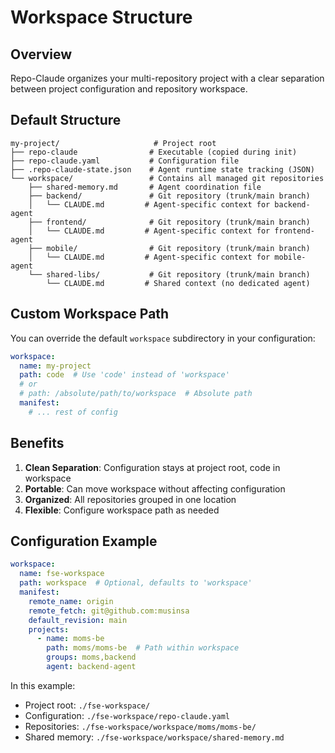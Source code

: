 # Workspace Structure

## Overview

Repo-Claude organizes your multi-repository project with a clear separation between project configuration and repository workspace.

## Default Structure

```
my-project/                     # Project root
├── repo-claude                # Executable (copied during init)
├── repo-claude.yaml           # Configuration file
├── .repo-claude-state.json    # Agent runtime state tracking (JSON)
└── workspace/                 # Contains all managed git repositories
    ├── shared-memory.md       # Agent coordination file
    ├── backend/               # Git repository (trunk/main branch)
    │   └── CLAUDE.md         # Agent-specific context for backend-agent
    ├── frontend/              # Git repository (trunk/main branch)
    │   └── CLAUDE.md         # Agent-specific context for frontend-agent
    ├── mobile/                # Git repository (trunk/main branch)
    │   └── CLAUDE.md         # Agent-specific context for mobile-agent
    └── shared-libs/           # Git repository (trunk/main branch)
        └── CLAUDE.md         # Shared context (no dedicated agent)
```

## Custom Workspace Path

You can override the default `workspace` subdirectory in your configuration:

```yaml
workspace:
  name: my-project
  path: code  # Use 'code' instead of 'workspace'
  # or
  # path: /absolute/path/to/workspace  # Absolute path
  manifest:
    # ... rest of config
```

## Benefits

1. **Clean Separation**: Configuration stays at project root, code in workspace
2. **Portable**: Can move workspace without affecting configuration
3. **Organized**: All repositories grouped in one location
4. **Flexible**: Configure workspace path as needed

## Configuration Example

```yaml
workspace:
  name: fse-workspace
  path: workspace  # Optional, defaults to 'workspace'
  manifest:
    remote_name: origin
    remote_fetch: git@github.com:musinsa
    default_revision: main
    projects:
      - name: moms-be
        path: moms/moms-be  # Path within workspace
        groups: moms,backend
        agent: backend-agent
```

In this example:
- Project root: `./fse-workspace/`
- Configuration: `./fse-workspace/repo-claude.yaml`
- Repositories: `./fse-workspace/workspace/moms/moms-be/`
- Shared memory: `./fse-workspace/workspace/shared-memory.md`